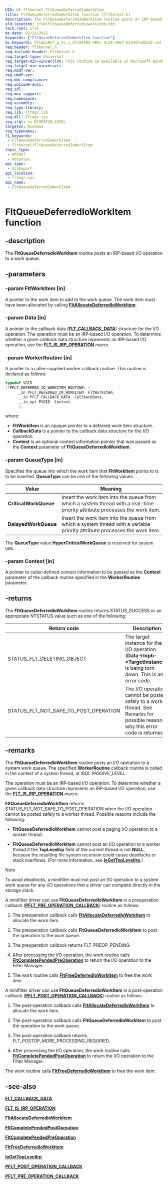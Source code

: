 ```yaml
---
UID: NF:fltkernel.FltQueueDeferredIoWorkItem
title: FltQueueDeferredIoWorkItem function (fltkernel.h)
description: The FltQueueDeferredIoWorkItem routine posts an IRP-based I/O operation to a work queue.
old-location: ifsk\fltqueuedeferredioworkitem.htm
tech.root: ifsk
ms.date: 02/25/2022
keywords: ["FltQueueDeferredIoWorkItem function"]
ms.keywords: FltApiRef_p_to_z_df42429d-485c-4c28-a9e7-b334d7ad52d7.xml, FltQueueDeferredIoWorkItem, FltQueueDeferredIoWorkItem routine [Installable File System Drivers], fltkernel/FltQueueDeferredIoWorkItem, ifsk.fltqueuedeferredioworkitem
req.header: fltkernel.h
req.include-header: Fltkernel.h
req.target-type: Universal
req.target-min-winverclnt: This routine is available in Microsoft Windows 2000 and later versions of all Windows operating systems.
req.target-min-winversvr: 
req.kmdf-ver: 
req.umdf-ver: 
req.ddi-compliance: 
req.unicode-ansi: 
req.idl: 
req.max-support: 
req.namespace: 
req.assembly: 
req.type-library: 
req.lib: Fltmgr.lib
req.dll: Fltmgr.sys
req.irql: <= DISPATCH_LEVEL
targetos: Windows
req.typenames: 
f1_keywords:
 - FltQueueDeferredIoWorkItem
 - fltkernel/FltQueueDeferredIoWorkItem
topic_type:
 - APIRef
 - kbSyntax
api_type:
 - DllExport
api_location:
 - fltmgr.sys
api_name:
 - FltQueueDeferredIoWorkItem
---
```


# FltQueueDeferredIoWorkItem function

## -description

The **FltQueueDeferredIoWorkItem** routine posts an IRP-based I/O operation to a work queue.

## -parameters

### -param FltWorkItem [in]

A pointer to the work item to add to the work queue. The work item must have been allocated by calling [**FltAllocateDeferredIoWorkItem**](nf-fltkernel-fltallocatedeferredioworkitem.md).

### -param Data [in]

A pointer to the callback data ([**FLT_CALLBACK_DATA**](ns-fltkernel-_flt_callback_data.md)) structure for the I/O operation. The operation must be an IRP-based I/O operation. To determine whether a given callback data structure represents an IRP-based I/O operation, use the [**FLT_IS_IRP_OPERATION**](/previous-versions/ff544654(v=vs.85)) macro.

### -param WorkerRoutine [in]

A pointer to a caller-supplied worker callback routine. This routine is declared as follows:

``` C
typedef VOID
(*PFLT_DEFERRED_IO_WORKITEM_ROUTINE) (
      _in PFLT_DEFERRED_IO_WORKITEM  FltWorkItem,
      __in PFLT_CALLBACK_DATA  CallbackData,
      __in_opt PVOID  Context
      );
```

where:

* **FltWorkItem** is an opaque pointer to a deferred work item structure.
* **CallbackData** is a pointer to the callback data structure for the I/O operation.
* **Context** is an optional context information pointer that was passed as the **Context** parameter of **FltQueueDeferredIoWorkItem**.

### -param QueueType [in]

Specifies the queue into which the work item that **FltWorkItem** points to is to be inserted. **QueueType** can be one of the following values.

| Value | Meaning |
| ----- | ------- |
| **CriticalWorkQueue** | Insert the work item into the queue from which a system thread with a real-time priority attribute processes the work item. |
| **DelayedWorkQueue**  | Insert the work item into the queue from which a system thread with a variable priority attribute processes the work item. |

The **QueueType** value **HyperCriticalWorkQueue** is reserved for system use.

### -param Context [in]

A pointer to caller-defined context information to be passed as the **Context** parameter of the callback routine specified in the **WorkerRoutine** parameter.

## -returns

The **FltQueueDeferredIoWorkItem** routine returns STATUS_SUCCESS or an appropriate NTSTATUS value such as one of the following:

| Return code | Description |
| ----------- | ----------- |
| STATUS_FLT_DELETING_OBJECT | The target instance for the I/O operation (**Data->Iopb->TargetInstance**) is being torn down. This is an error code. |
| STATUS_FLT_NOT_SAFE_TO_POST_OPERATION | The I/O operation cannot be posted safely to a worker thread. See Remarks for possible reasons why this error code is returned. |

## -remarks

The **FltQueueDeferredIoWorkItem** routine posts an I/O operation to a system work queue. The specified **WorkerRoutine** callback routine is called in the context of a system thread, at IRQL PASSIVE_LEVEL.

The operation must be an IRP-based I/O operation. To determine whether a given callback data structure represents an IRP-based I/O operation, use the [**FLT_IS_IRP_OPERATION**](/previous-versions/ff544654(v=vs.85)) macro.

**FltQueueDeferredIoWorkItem** returns STATUS_FLT_NOT_SAFE_TO_POST_OPERATION when the I/O operation cannot be posted safely to a worker thread. Possible reasons include the following:

* **FltQueueDeferredIoWorkItem** cannot post a paging I/O operation to a worker thread.

* **FltQueueDeferredIoWorkItem** cannot post an I/O operation to a worker thread if the **TopLevelIrp** field of the current thread is not **NULL**, because the resulting file system recursion could cause deadlocks or stack overflows. (For more information, see [**IoGetTopLevelIrp**](/windows-hardware/drivers/ddi/ntifs/nf-ntifs-iogettoplevelirp).)

> [!NOTE]
> To avoid deadlocks, a minifilter must not post an I/O operation to a system work queue for any I/O operations that a driver can complete directly in the storage stack.

A minifilter driver can use **FltQueueDeferredIoWorkItem** in a preoperation callback ([**PFLT_PRE_OPERATION_CALLBACK**](nc-fltkernel-pflt_pre_operation_callback.md)) routine as follows:

1. The preoperation callback calls [**FltAllocateDeferredIoWorkItem**](nf-fltkernel-fltallocatedeferredioworkitem.md) to allocate the work item.

2. The preoperation callback calls **FltQueueDeferredIoWorkItem** to post the operation to the work queue.

3. The preoperation callback returns FLT_PREOP_PENDING.

4. After processing the I/O operation, the work routine calls [**FltCompletePendedPreOperation**](nf-fltkernel-fltcompletependedpreoperation.md) to return the I/O operation to the Filter Manager.

5. The work routine calls [**FltFreeDeferredIoWorkItem**](nf-fltkernel-fltfreedeferredioworkitem.md) to free the work item.

A minifilter driver can use **FltQueueDeferredIoWorkItem** in a post-operation callback ([**PFLT_POST_OPERATION_CALLBACK**](nc-fltkernel-pflt_post_operation_callback.md)) routine as follows:

1. The post-operation callback calls [**FltAllocateDeferredIoWorkItem**](nf-fltkernel-fltallocatedeferredioworkitem.md) to allocate the work item.

2. The post-operation callback calls **FltQueueDeferredIoWorkItem** to post the operation to the work queue.

3. The post-operation callback returns FLT_POSTOP_MORE_PROCESSING_REQUIRED.

4. After processing the I/O operation, the work routine calls [**FltCompletePendedPostOperation**](nf-fltkernel-fltcompletependedpostoperation.md) to return the I/O operation to the Filter Manager.

The work routine calls [**FltFreeDeferredIoWorkItem**](nf-fltkernel-fltfreedeferredioworkitem.md) to free the work item.

## -see-also

[**FLT_CALLBACK_DATA**](ns-fltkernel-_flt_callback_data.md)

[**FLT_IS_IRP_OPERATION**](/previous-versions/ff544654(v=vs.85))

[**FltAllocateDeferredIoWorkItem**](nf-fltkernel-fltallocatedeferredioworkitem.md)

[**FltCompletePendedPostOperation**](nf-fltkernel-fltcompletependedpostoperation.md)

[**FltCompletePendedPreOperation**](nf-fltkernel-fltcompletependedpreoperation.md)

[**FltFreeDeferredIoWorkItem**](nf-fltkernel-fltfreedeferredioworkitem.md)

[**IoGetTopLevelIrp**](/windows-hardware/drivers/ddi/ntifs/nf-ntifs-iogettoplevelirp)

[**PFLT_POST_OPERATION_CALLBACK**](nc-fltkernel-pflt_post_operation_callback.md)

[**PFLT_PRE_OPERATION_CALLBACK**](nc-fltkernel-pflt_pre_operation_callback.md)
